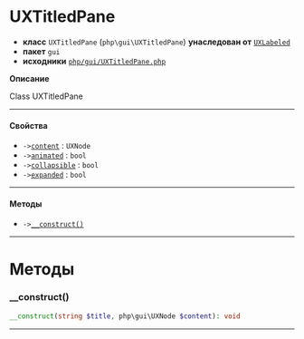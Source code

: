 # UXTitledPane

- **класс** `UXTitledPane` (`php\gui\UXTitledPane`) **унаследован от** [`UXLabeled`](api-docs/classes/php/gui/UXLabeled.ru.md)
- **пакет** `gui`
- **исходники** [`php/gui/UXTitledPane.php`](./src/main/resources/JPHP-INF/sdk/php/gui/UXTitledPane.php)

**Описание**

Class UXTitledPane

---

#### Свойства

- `->`[`content`](#prop-content) : `UXNode`
- `->`[`animated`](#prop-animated) : `bool`
- `->`[`collapsible`](#prop-collapsible) : `bool`
- `->`[`expanded`](#prop-expanded) : `bool`

---

#### Методы

- `->`[`__construct()`](#method-__construct)

---
# Методы

<a name="method-__construct"></a>

### __construct()
```php
__construct(string $title, php\gui\UXNode $content): void
```

---
